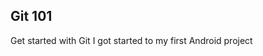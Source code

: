 Git 101
--------------------------------------------
Get started with Git
I  got started to my first Android project
